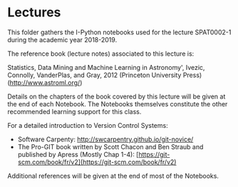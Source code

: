 # Lectures

This folder gathers the I-Python notebooks used for the lecture SPAT0002-1 during the academic year 2018-2019.    

The reference book (lecture notes) associated to this lecture is:

Statistics, Data Mining and Machine Learning in Astronomy', Ivezic, Connolly, VanderPlas, and Gray, 2012 (Princeton University Press) (http://www.astroml.org/)

Details on the chapters of the book covered by this lecture will be given at the end of each Notebook.
The Notebooks themselves constitute the other recommended learning support for this class. 


For a detailed introduction to Version Control Systems:

- Software Carpenty: http://swcarpentry.github.io/git-novice/
- The Pro-GIT book written by Scott Chacon and Ben Straub and published by Apress (Mostly Chap 1-4):
[https://git-scm.com/book/fr/v2](https://git-scm.com/book/fr/v2)

Additional references will be given at the end of most of the Notebooks. 
